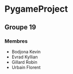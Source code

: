# PygameProject
## Groupe 19
### Membres
- Bodjona Kevin 
- Evrad Kyllian
- Gillard Robin
- Urbain Florent